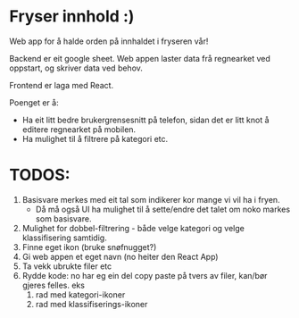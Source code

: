 # Fryser innhold :)

Web app for å halde orden på innhaldet i fryseren vår!

Backend er eit google sheet. Web appen laster data frå regnearket ved oppstart, og skriver data ved behov.

Frontend er laga med React.

Poenget er å:
- Ha eit litt bedre brukergrensesnitt på telefon, sidan det er litt knot å editere regnearket på mobilen.
- Ha mulighet til å filtrere på kategori etc.

# TODOS:

1. Basisvare merkes med eit tal som indikerer kor mange vi vil ha i fryen.
    - Då må også UI ha mulighet til å sette/endre det talet om noko markes som basisvare.
2. Mulighet for dobbel-filtrering - både velge kategori og velge klassifisering samtidig.
3. Finne eget ikon (bruke snøfnugget?)
4. Gi web appen et eget navn (no heiter den React App)
5. Ta vekk ubrukte filer etc
6. Rydde kode: no har eg ein del copy paste på tvers av filer, kan/bør gjeres felles. eks
    1. rad med kategori-ikoner
    2. rad med klassifiserings-ikoner
